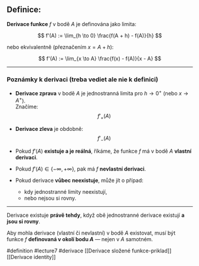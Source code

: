 ## Definice: 
**Derivace funkce** $f$ v bodě $A$ je definována jako limita:

$$
f'(A) := \lim_{h \to 0} \frac{f(A + h) - f(A)}{h}
$$

nebo ekvivalentně (přeznačením $x = A + h$):

$$
f'(A) := \lim_{x \to A} \frac{f(x) - f(A)}{x - A}
$$

---
### Poznámky k derivaci (treba vediet ale nie k definici)

- **Derivace zprava** v bodě $A$ je jednostranná limita pro $h \to 0^+$ (nebo $x \to A^+$).  
  Značíme:
  $$
  f'_+(A)
  $$

- **Derivace zleva** je obdobně:
  $$
  f'_-(A)
  $$

- Pokud $f'(A)$ **existuje a je reálná**, říkáme, že funkce $f$ má v bodě $A$ **vlastní derivaci**.

- Pokud $f'(A) \in \{-\infty, +\infty\}$, pak má $f$ **nevlastní derivaci**.

- Pokud derivace **vůbec neexistuje**, může jít o případ:
  - kdy jednostranné limity neexistují,
  - nebo nejsou si rovny.

---

Derivace existuje **právě tehdy**, když obě jednostranné derivace existují **a jsou si rovny**.

Aby mohla derivace (vlastní či nevlastní) v bodě $A$ existovat, musí být funkce $f$ **definovaná v okolí bodu $A$** — nejen v $A$ samotném.




#definition #lecture7 #derivace 
[[Derivace složené funkce-priklad]]
[[Derivace identity]]

